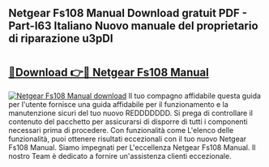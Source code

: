 ## Netgear Fs108 Manual Download gratuit PDF - Part-I63 Italiano Nuovo manuale del proprietario di riparazione u3pDI

# <h2><a href="http://dfg5kry.blite.top/?on=Netgear+Fs108+Manual">🔗Download 👉🔴 Netgear Fs108 Manual</a></h2>

[![Netgear Fs108 Manual download](https://i.imgur.com/lujVjoI.png)](http://dfg5kry.blite.top/?on=Netgear+Fs108+Manual)
Il tuo compagno affidabile questa guida per l'utente fornisce una guida affidabile per il funzionamento e la manutenzione sicuri del tuo nuovo REDDDDDDD. Si prega di controllare il contenuto del pacchetto per assicurarsi di disporre di tutti i componenti necessari prima di procedere. Con funzionalità come L'elenco delle funzionalità, puoi ottenere risultati eccezionali con il tuo nuovo Netgear Fs108 Manual. Siamo impegnati per L'eccellenza Netgear Fs108 Manual. Il nostro Team è dedicato a fornire un'assistenza clienti eccezionale.
